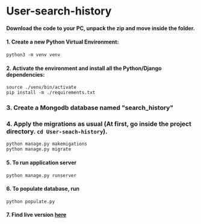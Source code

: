 # User-search-history

#### Download the code to your PC, unpack the zip and move inside the folder.

#### 1. Create a new Python Virtual Environment:
```
python3 -m venv venv
```

#### 2. Activate the environment and install all the Python/Django dependencies:

```
source ./venv/bin/activate
pip install -m ./requirements.txt
```

### 3. Create a Mongodb database named "search_history"


### 4. Apply the migrations as usual (At first, go inside the project directory.  ```cd User-seach-history```).
```
python manage.py makemigations
python manage.py migrate
```
#### 5. To run application server 
```
python manage.py runserver
```
#### 6. To populate database, run
```
python populate.py
```

#### 7. Find live version [here](https://search-history.herokuapp.com/)

